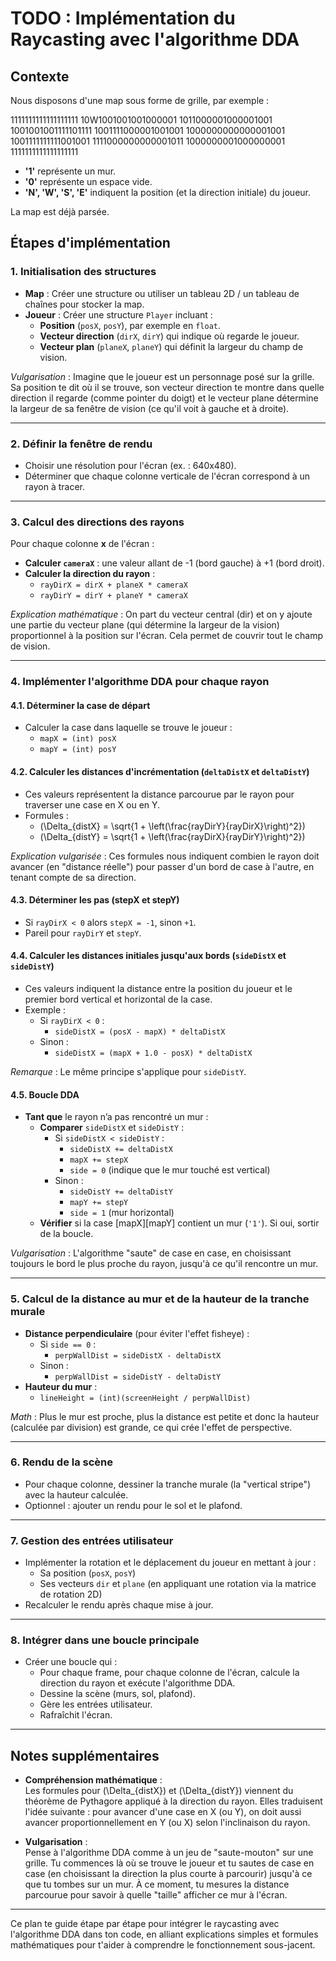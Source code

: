 # TODO : Implémentation du Raycasting avec l'algorithme DDA

## Contexte
Nous disposons d'une map sous forme de grille, par exemple :

1111111111111111111
10W1001001001000001
1011000001000001001
1001001001111101111
1001111000001001001
1000000000000001001
1001111111111001001
1111000000000001011
1000000001000000001
1111111111111111111


- **'1'** représente un mur.
- **'0'** représente un espace vide.
- **'N', 'W', 'S', 'E'** indiquent la position (et la direction initiale) du joueur.

La map est déjà parsée.

## Étapes d'implémentation

### 1. Initialisation des structures
- **Map** : Créer une structure ou utiliser un tableau 2D / un tableau de chaînes pour stocker la map.
- **Joueur** : Créer une structure `Player` incluant :
  - **Position** (`posX`, `posY`), par exemple en `float`.
  - **Vecteur direction** (`dirX`, `dirY`) qui indique où regarde le joueur.
  - **Vecteur plan** (`planeX`, `planeY`) qui définit la largeur du champ de vision.
  
*Vulgarisation* : Imagine que le joueur est un personnage posé sur la grille. Sa position te dit où il se trouve, son vecteur direction te montre dans quelle direction il regarde (comme pointer du doigt) et le vecteur plane détermine la largeur de sa fenêtre de vision (ce qu'il voit à gauche et à droite).

---

### 2. Définir la fenêtre de rendu
- Choisir une résolution pour l'écran (ex. : 640x480).
- Déterminer que chaque colonne verticale de l'écran correspond à un rayon à tracer.

---

### 3. Calcul des directions des rayons
Pour chaque colonne **x** de l'écran :
- **Calculer `cameraX`** : une valeur allant de -1 (bord gauche) à +1 (bord droit).
- **Calculer la direction du rayon** :
  - `rayDirX = dirX + planeX * cameraX`
  - `rayDirY = dirY + planeY * cameraX`
  
*Explication mathématique* : On part du vecteur central (dir) et on y ajoute une partie du vecteur plane (qui détermine la largeur de la vision) proportionnel à la position sur l'écran. Cela permet de couvrir tout le champ de vision.

---

### 4. Implémenter l'algorithme DDA pour chaque rayon
#### 4.1. Déterminer la case de départ
- Calculer la case dans laquelle se trouve le joueur :
  - `mapX = (int) posX`
  - `mapY = (int) posY`

#### 4.2. Calculer les distances d'incrémentation (`deltaDistX` et `deltaDistY`)
- Ces valeurs représentent la distance parcourue par le rayon pour traverser une case en X ou en Y.
- Formules :
  - \(\Delta_{distX} = \sqrt{1 + \left(\frac{rayDirY}{rayDirX}\right)^2}\)
  - \(\Delta_{distY} = \sqrt{1 + \left(\frac{rayDirX}{rayDirY}\right)^2}\)
  
*Explication vulgarisée* : Ces formules nous indiquent combien le rayon doit avancer (en "distance réelle") pour passer d'un bord de case à l'autre, en tenant compte de sa direction.

#### 4.3. Déterminer les pas (stepX et stepY)
- Si `rayDirX < 0` alors `stepX = -1`, sinon `+1`.
- Pareil pour `rayDirY` et `stepY`.

#### 4.4. Calculer les distances initiales jusqu'aux bords (`sideDistX` et `sideDistY`)
- Ces valeurs indiquent la distance entre la position du joueur et le premier bord vertical et horizontal de la case.
- Exemple :
  - Si `rayDirX < 0` :
    - `sideDistX = (posX - mapX) * deltaDistX`
  - Sinon :
    - `sideDistX = (mapX + 1.0 - posX) * deltaDistX`
  
*Remarque* : Le même principe s'applique pour `sideDistY`.

#### 4.5. Boucle DDA
- **Tant que** le rayon n’a pas rencontré un mur :
  - **Comparer** `sideDistX` et `sideDistY` :
    - Si `sideDistX < sideDistY` :
      - `sideDistX += deltaDistX`
      - `mapX += stepX`
      - `side = 0` (indique que le mur touché est vertical)
    - Sinon :
      - `sideDistY += deltaDistY`
      - `mapY += stepY`
      - `side = 1` (mur horizontal)
  - **Vérifier** si la case [mapX][mapY] contient un mur (`'1'`). Si oui, sortir de la boucle.
  
*Vulgarisation* : L'algorithme "saute" de case en case, en choisissant toujours le bord le plus proche du rayon, jusqu'à ce qu'il rencontre un mur.

---

### 5. Calcul de la distance au mur et de la hauteur de la tranche murale
- **Distance perpendiculaire** (pour éviter l'effet fisheye) :
  - Si `side == 0` :
    - `perpWallDist = sideDistX - deltaDistX`
  - Sinon :
    - `perpWallDist = sideDistY - deltaDistY`
- **Hauteur du mur** :
  - `lineHeight = (int)(screenHeight / perpWallDist)`
  
*Math* : Plus le mur est proche, plus la distance est petite et donc la hauteur (calculée par division) est grande, ce qui crée l'effet de perspective.

---

### 6. Rendu de la scène
- Pour chaque colonne, dessiner la tranche murale (la "vertical stripe") avec la hauteur calculée.
- Optionnel : ajouter un rendu pour le sol et le plafond.

---

### 7. Gestion des entrées utilisateur
- Implémenter la rotation et le déplacement du joueur en mettant à jour :
  - Sa position (`posX`, `posY`)
  - Ses vecteurs `dir` et `plane` (en appliquant une rotation via la matrice de rotation 2D)
- Recalculer le rendu après chaque mise à jour.

---

### 8. Intégrer dans une boucle principale
- Créer une boucle qui :
  - Pour chaque frame, pour chaque colonne de l'écran, calcule la direction du rayon et exécute l'algorithme DDA.
  - Dessine la scène (murs, sol, plafond).
  - Gère les entrées utilisateur.
  - Rafraîchit l'écran.

---

## Notes supplémentaires
- **Compréhension mathématique** :  
  Les formules pour \(\Delta_{distX}\) et \(\Delta_{distY}\) viennent du théorème de Pythagore appliqué à la direction du rayon. Elles traduisent l'idée suivante : pour avancer d'une case en X (ou Y), on doit aussi avancer proportionnellement en Y (ou X) selon l'inclinaison du rayon.
  
- **Vulgarisation** :  
  Pense à l'algorithme DDA comme à un jeu de "saute-mouton" sur une grille. Tu commences là où se trouve le joueur et tu sautes de case en case (en choisissant la direction la plus courte à parcourir) jusqu'à ce que tu tombes sur un mur. À ce moment, tu mesures la distance parcourue pour savoir à quelle "taille" afficher ce mur à l'écran.

---

Ce plan te guide étape par étape pour intégrer le raycasting avec l'algorithme DDA dans ton code, en alliant explications simples et formules mathématiques pour t'aider à comprendre le fonctionnement sous-jacent.
